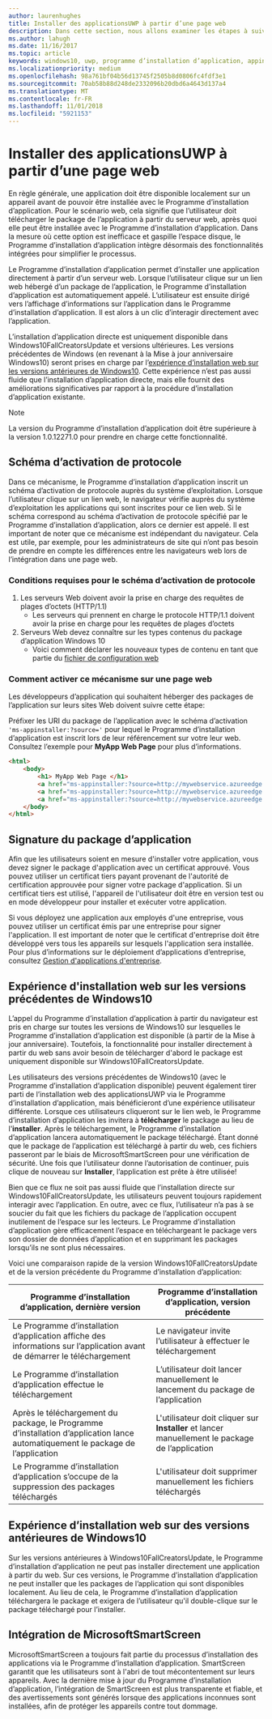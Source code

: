 ```yaml
---
author: laurenhughes
title: Installer des applicationsUWP à partir d’une page web
description: Dans cette section, nous allons examiner les étapes à suivre pour permettre aux utilisateurs d’installer vos applications directement à partir de la page web.
ms.author: lahugh
ms.date: 11/16/2017
ms.topic: article
keywords: windows10, uwp, programme d’installation d’application, appinstaller, charger une version test, ensemble connexe, packages facultatifs
ms.localizationpriority: medium
ms.openlocfilehash: 98a761bf04b56d13745f2505b8d0806fc4fdf3e1
ms.sourcegitcommit: 70ab58b88d248de2332096b20dbd6a4643d137a4
ms.translationtype: MT
ms.contentlocale: fr-FR
ms.lasthandoff: 11/01/2018
ms.locfileid: "5921153"
---
```

# <a name="installing-uwp-apps-from-a-web-page"></a>Installer des applicationsUWP à partir d’une page web

En règle générale, une application doit être disponible localement sur un appareil avant de pouvoir être installée avec le Programme d’installation d’application. Pour le scénario web, cela signifie que l’utilisateur doit télécharger le package de l’application à partir du serveur web, après quoi elle peut être installée avec le Programme d’installation d’application. Dans la mesure où cette option est inefficace et gaspille l’espace disque, le Programme d’installation d’application intègre désormais des fonctionnalités intégrées pour simplifier le processus.

Le Programme d’installation d’application permet d’installer une application directement à partir d’un serveur web. Lorsque l’utilisateur clique sur un lien web hébergé d’un package de l’application, le Programme d’installation d’application est automatiquement appelé. L’utilisateur est ensuite dirigé vers l’affichage d’informations sur l’application dans le Programme d’installation d’application. Il est alors à un clic d’interagir directement avec l’application. 

L’installation d’application directe est uniquement disponible dans Windows10FallCreatorsUpdate et versions ultérieures. Les versions précédentes de Windows (en revenant à la Mise à jour anniversaire Windows10) seront prises en charge par l’[expérience d’installation web sur les versions antérieures de Windows10](#web-install-experience). Cette expérience n’est pas aussi fluide que l’installation d’application directe, mais elle fournit des améliorations significatives par rapport à la procédure d’installation d’application existante.
  
> [!NOTE]
> La version du Programme d’installation d’application doit être supérieure à la version 1.0.12271.0 pour prendre en charge cette fonctionnalité.

## <a name="protocol-activation-scheme"></a>Schéma d’activation de protocole
Dans ce mécanisme, le Programme d’installation d’application inscrit un schéma d’activation de protocole auprès du système d’exploitation. Lorsque l’utilisateur clique sur un lien web, le navigateur vérifie auprès du système d’exploitation les applications qui sont inscrites pour ce lien web. Si le schéma correspond au schéma d’activation de protocole spécifié par le Programme d’installation d’application, alors ce dernier est appelé. Il est important de noter que ce mécanisme est indépendant du navigateur. Cela est utile, par exemple, pour les administrateurs de site qui n’ont pas besoin de prendre en compte les différences entre les navigateurs web lors de l’intégration dans une page web. 

### <a name="requirements-for-protocol-activation-scheme"></a>Conditions requises pour le schéma d’activation de protocole

1. Les serveurs Web doivent avoir la prise en charge des requêtes de plages d’octets (HTTP/1.1)
    - Les serveurs qui prennent en charge le protocole HTTP/1.1 doivent avoir la prise en charge pour les requêtes de plages d’octets 
2. Serveurs Web devez connaître sur les types contenus du package d’application Windows 10
    - Voici comment déclarer les nouveaux types de contenu en tant que partie du [fichier de configuration web](web-install-IIS.md#step-7---configure-the-web-app-for-app-package-mime-types)

### <a name="how-to-enable-this-on-a-webpage"></a>Comment activer ce mécanisme sur une page web 
Les développeurs d’application qui souhaitent héberger des packages de l’application sur leurs sites Web doivent suivre cette étape:

Préfixer les URI du package de l’application avec le schéma d’activation `'ms-appinstaller:?source='` pour lequel le Programme d’installation d’application est inscrit lors de leur référencement sur votre leur web. Consultez l’exemple pour **MyApp Web Page** pour plus d’informations. 
``` html
<html>
    <body>
        <h1> MyApp Web Page </h1>
        <a href="ms-appinstaller:?source=http://mywebservice.azureedge.net/HubApp.appx"> Install app package </a>
        <a href="ms-appinstaller:?source=http://mywebservice.azureedge.net/HubAppBundle.appxbundle"> Install app bundle  </a>
        <a href="ms-appinstaller:?source=http://mywebservice.azureedge.net/HubAppSet.appinstaller"> Install related set </a>
    </body>
</html>
```

## <a name="signing-the-app-package"></a>Signature du package d’application
Afin que les utilisateurs soient en mesure d'installer votre application, vous devez signer le package d'application avec un certificat approuvé. Vous pouvez utiliser un certificat tiers payant provenant de l'autorité de certification approuvée pour signer votre package d'application. Si un certificat tiers est utilisé, l'appareil de l'utilisateur doit être en version test ou en mode développeur pour installer et exécuter votre application.

Si vous déployez une application aux employés d'une entreprise, vous pouvez utiliser un certificat émis par une entreprise pour signer l'application. Il est important de noter que le certificat d'entreprise doit être développé vers tous les appareils sur lesquels l'application sera installée. Pour plus d’informations sur le déploiement d’applications d’entreprise, consultez [Gestion d'applications d'entreprise](https://docs.microsoft.com/windows/client-management/mdm/enterprise-app-management).

## Expérience d'installation web sur les versions précédentes de Windows10<a name="web-install-experience"></a>

L’appel du Programme d’installation d’application à partir du navigateur est pris en charge sur toutes les versions de Windows10 sur lesquelles le Programme d’installation d’application est disponible (à partir de la Mise à jour anniversaire). Toutefois, la fonctionnalité pour installer directement à partir du web sans avoir besoin de télécharger d'abord le package est uniquement disponible sur Windows10FallCreatorsUpdate.  

Les utilisateurs des versions précédentes de Windows10 (avec le Programme d’installation d’application disponible) peuvent également tirer parti de l’installation web des applicationsUWP via le Programme d’installation d’application, mais bénéficieront d’une expérience utilisateur différente. Lorsque ces utilisateurs cliqueront sur le lien web, le Programme d’installation d’application les invitera à **télécharger** le package au lieu de l'**installer**. Après le téléchargement, le Programme d’installation d’application lancera automatiquement le package téléchargé. Étant donné que le package de l’application est téléchargé à partir du web, ces fichiers passeront par le biais de MicrosoftSmartScreen pour une vérification de sécurité. Une fois que l’utilisateur donne l’autorisation de continuer, puis clique de nouveau sur **Installer**, l’application est prête à être utilisée!

Bien que ce flux ne soit pas aussi fluide que l’installation directe sur Windows10FallCreatorsUpdate, les utilisateurs peuvent toujours rapidement interagir avec l’application. En outre, avec ce flux, l’utilisateur n’a pas à se soucier du fait que les fichiers du package de l’application occupent inutilement de l’espace sur les lecteurs. Le Programme d’installation d’application gère efficacement l’espace en téléchargeant le package vers son dossier de données d’application et en supprimant les packages lorsqu’ils ne sont plus nécessaires. 

Voici une comparaison rapide de la version Windows10FallCreatorsUpdate et de la version précédente du Programme d’installation d’application:

| Programme d’installation d’application, dernière version | Programme d’installation d’application, version précédente |
|------------------------------|----------------------------------|
| Le Programme d’installation d’application affiche des informations sur l’application avant de démarrer le téléchargement | Le navigateur invite l’utilisateur à effectuer le téléchargement  |
| Le Programme d’installation d’application effectue le téléchargement | L’utilisateur doit lancer manuellement le lancement du package de l’application |
| Après le téléchargement du package, le Programme d’installation d’application lance automatiquement le package de l’application | L'utilisateur doit cliquer sur **Installer** et lancer manuellement le package de l’application |
| Le Programme d’installation d’application s’occupe de la suppression des packages téléchargés | L'utilisateur doit supprimer manuellement les fichiers téléchargés |

## <a name="web-install-experience-on-previous-versions-of-windows-10"></a>Expérience d’installation web sur des versions antérieures de Windows10
Sur les versions antérieures à Windows10FallCreatorsUpdate, le Programme d’installation d’application ne peut pas installer directement une application à partir du web. Sur ces versions, le Programme d’installation d’application ne peut installer que les packages de l’application qui sont disponibles localement. Au lieu de cela, le Programme d’installation d’application téléchargera le package et exigera de l’utilisateur qu'il double-clique sur le package téléchargé pour l’installer.


## <a name="microsoft-smartscreen-integration"></a>Intégration de MicrosoftSmartScreen

MicrosoftSmartScreen a toujours fait partie du processus d’installation des applications via le Programme d’installation d’application. SmartScreen garantit que les utilisateurs sont à l'abri de tout mécontentement sur leurs appareils. Avec la dernière mise à jour du Programme d’installation d’application, l’intégration de SmartScreen est plus transparente et fiable, et des avertissements sont générés lorsque des applications inconnues sont installées, afin de protéger les appareils contre tout dommage. 
